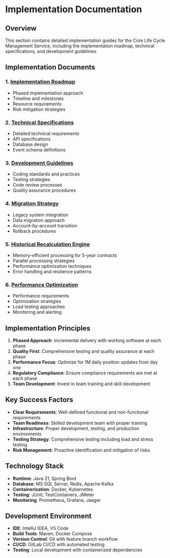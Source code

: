 # Implementation Documentation

## Overview

This section contains detailed implementation guides for the Core Life Cycle Management Service, including the implementation roadmap, technical specifications, and development guidelines.

## Implementation Documents

### 1. [Implementation Roadmap](implementation-roadmap.md)
- Phased implementation approach
- Timeline and milestones
- Resource requirements
- Risk mitigation strategies

### 2. [Technical Specifications](technical-specifications.md)
- Detailed technical requirements
- API specifications
- Database design
- Event schema definitions

### 3. [Development Guidelines](development-guidelines.md)
- Coding standards and practices
- Testing strategies
- Code review processes
- Quality assurance procedures

### 4. [Migration Strategy](migration-strategy.md)
- Legacy system integration
- Data migration approach
- Account-by-account transition
- Rollback procedures

### 5. [Historical Recalculation Engine](historical-recalculation-engine.md)
- Memory-efficient processing for 5-year contracts
- Parallel processing strategies
- Performance optimization techniques
- Error handling and resilience patterns

### 6. [Performance Optimization](performance-optimization.md)
- Performance requirements
- Optimization strategies
- Load testing approaches
- Monitoring and alerting

## Implementation Principles

1. **Phased Approach**: Incremental delivery with working software at each phase
2. **Quality First**: Comprehensive testing and quality assurance at each phase
3. **Performance Focus**: Optimize for 1M daily position updates from day one
4. **Regulatory Compliance**: Ensure compliance requirements are met at each phase
5. **Team Development**: Invest in team training and skill development

## Key Success Factors

- **Clear Requirements**: Well-defined functional and non-functional requirements
- **Team Readiness**: Skilled development team with proper training
- **Infrastructure**: Proper development, testing, and production environments
- **Testing Strategy**: Comprehensive testing including load and stress testing
- **Risk Management**: Proactive identification and mitigation of risks

## Technology Stack

- **Runtime**: Java 21, Spring Boot
- **Database**: MS SQL Server, Redis, Apache Kafka
- **Containerization**: Docker, Kubernetes
- **Testing**: JUnit, TestContainers, JMeter
- **Monitoring**: Prometheus, Grafana, Jaeger

## Development Environment

- **IDE**: IntelliJ IDEA, VS Code
- **Build Tools**: Maven, Docker Compose
- **Version Control**: Git with feature branch workflow
- **CI/CD**: GitLab CI/CD with automated testing
- **Testing**: Local development with containerized dependencies
